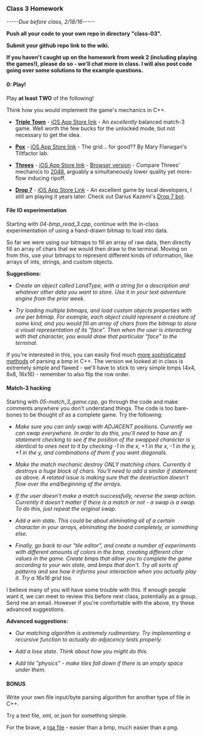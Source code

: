 ### Class 3 Homework

*-----Due before class, 2/18/16-----*

**Push all your code to your own repo in directory "class-03".**

**Submit your github repo link to the wiki.**

**If you haven't caught up on the homework from week 2 (including playing the games!), please do so - we'll chat more in class. I will also post code going over some solutions to the example questions.**

#### 0: Play!

Play **at least TWO** of the following!

Think how you would implement the game's mechanics in C++.

* [**Triple Town**](http://spryfox.com/our-games/tripletown/) - [iOS App Store link](https://itunes.apple.com/us/app/triple-town/id490532168?mt=8&ign-mpt=uo%3D4) - An *excellently* balanced match-3 game. Well worth the few bucks for the unlocked mode, but not necessary to get the idea.

* [**Pox**](http://www.tiltfactor.org/game/pox/) - [iOS App Store link](https://itunes.apple.com/us/app/pox-save-the-people/id475604824?mt=8) - The grid... for good?? By Mary Flanagan's Tiltfactor lab.

* [**Threes**](http://asherv.com/threes/) - [iOS App Store link](https://itunes.apple.com/us/app/threes!-free/id976851174?mt=8) - [Browser version](http://threesjs.com/) - Compare Threes' mechanics to [2048](http://2048game.com/), arguably a simultaneously lower quality yet more-flow inducing ripoff.

* [**Drop 7**](http://areacodeinc.com/projects/drop7/comment-page-1/) - [iOS App Store Link](https://itunes.apple.com/us/app/drop7/id425242132?mt=8) - An excellent game by local developers, I still am playing it years later. Check out Darius Kazemi's [Drop 7 bot](http://tinysubversions.com/game/dropN/).

#### File IO experimentation

Starting with *04-bmp_read_3.cpp*, continue with the in-class experimentation of using a hand-drawn bitmap to load into data. 

So far we were using our bitmaps to fill an array of raw data, then directly fill an array of chars that we would then draw to the terminal. Moving on from this, use your bitmaps to represent different kinds of information, like arrays of ints, strings, and custom objects. 

**Suggestions:**

* *Create an object called LandType, with a string for a description and whatever other data you want to store. Use it in your text adventure engine from the prior week.*

* *Try loading multiple bitmaps, and load custom objects properties with one per bitmap. For example, each object could represent a creature of some kind, and you would fill an array of chars from the bitmap to store a visual representation of its "face". Then when the user is interacting with that character, you would draw that particular "face" to the terminal.*

If you're interested in this, you can easily find much [more sophisticated methods](http://tipsandtricks.runicsoft.com/Cpp/BitmapTutorial.html) of parsing a bmp in C++. The version we looked at in class is extremely simple and flawed - we'll have to stick to very simple bmps (4x4, 8x8, 16x16) - remember to also flip the row order.

#### Match-3 hacking

Starting with *05-match_3_game.cpp*, go through the code and make comments anywhere you don't understand things. The code is too bare-bones to be thought of as a complete game. Try the following:

* *Make sure you can only swap with ADJACENT positions. Currently we can swap everywhere. In order to do this, you'll need to have an if statement checking to see if the position of the swapped character is identical to ones next to it by checking -1 in the x, +1 in the x, -1 in the y, +1 in the y, and combinations of them if you want diagonals.*

* *Make the match mechanic destroy ONLY matching chars. Currently it destroys a huge block of chars. You'll need to add a similar if statement as above. A related issue is making sure that the destruction doesn't flow over the end/beginning of the arrays.*

* *If the user doesn't make a match successfully, reverse the swap action. Currently it doesn't matter if there is a match or not - a swap is a swap. To do this, just repeat the original swap.*

* *Add a win state. This could be about eliminating all of a certain character in your arrays, eliminating the board completely, or something else.*

* *Finally, go back to our "tile editor", and create a number of experiments with different amounts of colors in the bmp, creating different char values in the game. Create bmps that allow you to complete the game according to your win state, and bmps that don't. Try all sorts of patterns and see how it informs your interaction when you actually play it. Try a 16x16 grid too.*

I believe many of you will have some trouble with this. If enough people want it, we can meet to review this before next class, potentially as a group. Send me an email. However if you're comfortable with the above, try these advanced suggestions. 

**Advanced suggestions:**

* *Our matching algorithm is extremely rudimentary. Try implementing a recursive function to actually do adjacency tests properly.*

* *Add a lose state. Think about how you might do this.*

* *Add tile "physics" - make tiles fall down if there is an empty space under them.*

#### BONUS

Write your own file input/byte parsing algorithm for another type of file in C++. 

Try a text file, xml, or json for something simple.

For the brave, a [tga file](http://paulbourke.net/dataformats/tga/) - easier than a bmp, much easier than a png.

